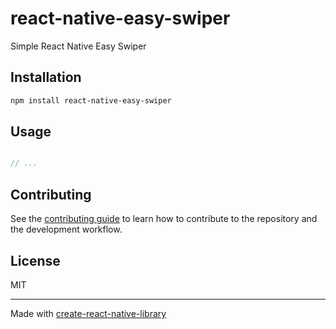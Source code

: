 # react-native-easy-swiper

Simple React Native Easy Swiper

## Installation

```sh
npm install react-native-easy-swiper
```

## Usage

```js

// ...

```

## Contributing

See the [contributing guide](CONTRIBUTING.md) to learn how to contribute to the repository and the development workflow.

## License

MIT

---

Made with [create-react-native-library](https://github.com/callstack/react-native-builder-bob)
